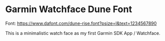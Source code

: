 # Garmin Watchface Dune Font

Font: https://www.dafont.com/dune-rise.font?psize=l&text=1234567890

This is a minimalistic watch face as my first Garmin SDK App / Watchface.

